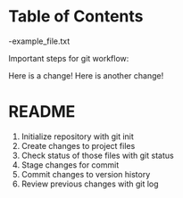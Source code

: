 # Table of Contents

-example_file.txt

Important steps for git workflow: 

Here is a change! Here is another change!


# README #

1. Initialize repository with git init
2. Create changes to project files
3. Check status of those files with git status
4. Stage changes for commit
5. Commit changes to version history
6. Review previous changes with git log
